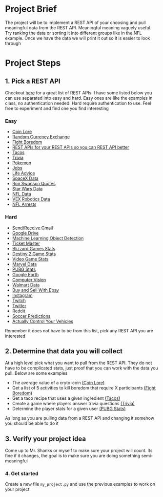 # Project Brief

The project will be to implement a REST API of your choosing and pull meaningful data from the REST API. Meaningful
meaning vaguely useful. Try ranking the data or sorting it into different groups like in the NFL example. Once we have
the data we will print it out so it is easier to look through

# Project Steps
## 1. Pick a REST API
Checkout [here](https://github.com/toddmotto/public-apis) for a great list of REST APIs. I have some listed below you
can use separated into easy and hard. Easy ones are like the examples in class, no authentication needed. Hard require
authentication to use. Feel free to experiment and find one you find interesting

### Easy
* [Coin Lore](https://www.coinlore.com/cryptocurrency-data-api)
* [Random Currency Exchange](https://exchangeratesapi.io/)
* [Fight Boredom](https://www.boredapi.com/)
* [REST APIs for your REST APIs so you can REST API better](https://github.com/davemachado/public-api)
* [Tacos](https://github.com/evz/tacofancy-api)
* [Trivia](https://opentdb.com/api_config.php)
* [Pokemon](https://pokeapi.co/)
* [Jobs](https://jobs.github.com/api)
* [Life Advice](https://api.adviceslip.com/)
* [SpaceX Data](https://github.com/r-spacex/SpaceX-API)
* [Ron Swanson Quotes](https://github.com/jamesseanwright/ron-swanson-quotes#ron-swanson-quotes-api)
* [Star Wars Data](https://swapi.co/)
* [NFL Data](https://api.fantasy.nfl.com/v2/docs)
* [VEX Robotics Data](https://vexdb.io/the_data)
* [NFL Arrests](http://nflarrest.com/api/)

### Hard
* [Send/Receive Gmail](https://developers.google.com/gmail/api/)
* [Google Drive](https://developers.google.com/drive/)
* [Machine Learning Object Detection](https://cloud.google.com/vision/)
* [Ticket Master](https://developer.ticketmaster.com/products-and-docs/apis/getting-started/)
* [Blizzard Games Stats](https://develop.battle.net/)
* [Destiny 2 Game Stats](https://bungie-net.github.io/multi/index.html)
* [Video Game Stats](https://api.igdb.com/)
* [Marvel Data](https://developer.marvel.com/)
* [PUBG Stats](https://developer.pubg.com/)
* [Google Earth](https://developers.google.com/earth-engine/)
* [Computer Vision](https://clarifai.com/developer/)
* [Walmart Data](https://developer.walmartlabs.com/docs)
* [Buy and Sell With Ebay](https://developer.ebay.com/)
* [Instagram](https://developers.facebook.com/products/instagram/)
* [Twitch](https://dev.twitch.tv/docs)
* [Twitter](https://developer.twitter.com/en/docs)
* [Reddit](https://www.reddit.com/dev/api)
* [Soccer Predictions](https://boggio-analytics.com/fp-api/)
* [Actually Control Your Vehicles](https://developer.mercedes-benz.com/apis)

Remember it does not have to be from this list, pick any REST API you are interested

## 2. Determine that data you will collect
At a high level pick what you want to pull from the REST API. They do not have to be complicated stats, just proof that
you can work with the data you pull. Below are some examples

* The average value of a cryto-coin [(Coin Lore)](https://www.coinlore.com/cryptocurrency-data-api)
* Get a list of 5 activities to kill boredom that require X participants [(Fight Boredom)](https://www.boredapi.com/)
* Get a taco recipe that uses a given ingredient [(Tacos)](https://github.com/evz/tacofancy-api)
* Create a game where players answer trivia questions [(Trivia)](https://opentdb.com/api_config.php)
* Determine the player stats for a given user [(PUBG Stats)](https://developer.pubg.com/)

As long as you are pulling data from a REST API and changing it somehow you should be able to do it

## 3. Verify your project idea
Come up to Mr. Shanks or myself to make sure your project will count. Its fine if it changes, the goal is to make sure
you are doing something semi-meaningful

### 4. Get started
Create a new file `my_project.py` and use the previous examples to work on your project


